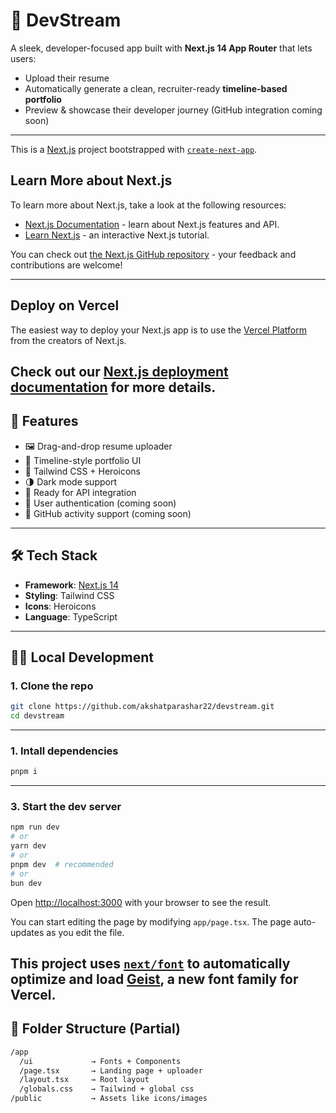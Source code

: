 # 📇 DevStream

A sleek, developer-focused app built with **Next.js 14 App Router** that lets users:

- Upload their resume
- Automatically generate a clean, recruiter-ready **timeline-based portfolio**
- Preview & showcase their developer journey (GitHub integration coming soon)

---
This is a [Next.js](https://nextjs.org) project bootstrapped with [`create-next-app`](https://nextjs.org/docs/app/api-reference/cli/create-next-app).

## Learn More about Next.js

To learn more about Next.js, take a look at the following resources:

- [Next.js Documentation](https://nextjs.org/docs) - learn about Next.js features and API.
- [Learn Next.js](https://nextjs.org/learn) - an interactive Next.js tutorial.

You can check out [the Next.js GitHub repository](https://github.com/vercel/next.js) - your feedback and contributions are welcome!

---
## Deploy on Vercel

The easiest way to deploy your Next.js app is to use the [Vercel Platform](https://vercel.com/new?utm_medium=default-template&filter=next.js&utm_source=create-next-app&utm_campaign=create-next-app-readme) from the creators of Next.js.

Check out our [Next.js deployment documentation](https://nextjs.org/docs/app/building-your-application/deploying) for more details.
---

## 🚀 Features

- 🖼️ Drag-and-drop resume uploader
- 🧭 Timeline-style portfolio UI
- 🎨 Tailwind CSS + Heroicons
- 🌗 Dark mode support
- 🔌 Ready for API integration
- 🔐 User authentication (coming soon)
- 📎 GitHub activity support (coming soon)

---

## 🛠️ Tech Stack

- **Framework**: [Next.js 14](https://nextjs.org/)
- **Styling**: Tailwind CSS
- **Icons**: Heroicons
- **Language**: TypeScript

---

## 🧑‍💻 Local Development

### 1. Clone the repo

```bash
git clone https://github.com/akshatparashar22/devstream.git
cd devstream
```

---
### 1. Intall dependencies
``` bash
pnpm i
```

---
### 3. Start the dev server
```bash
npm run dev
# or
yarn dev
# or
pnpm dev  # recommended
# or
bun dev
```
Open [http://localhost:3000](http://localhost:3000) with your browser to see the result.

You can start editing the page by modifying `app/page.tsx`. The page auto-updates as you edit the file.

This project uses [`next/font`](https://nextjs.org/docs/app/building-your-application/optimizing/fonts) to automatically optimize and load [Geist](https://vercel.com/font), a new font family for Vercel.
---
## 📁 Folder Structure (Partial)
```bash
/app
  /ui             → Fonts + Components
  /page.tsx       → Landing page + uploader
  /layout.tsx     → Root layout
  /globals.css    → Tailwind + global css
/public           → Assets like icons/images

```
